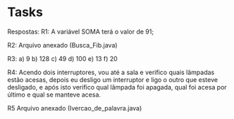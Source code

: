 # Tasks
Respostas:
R1: A variável SOMA terá o valor de 91;

R2: Arquivo anexado (Busca_Fib.java)

R3: a) 9
    b) 128
    c) 49
    d) 100
    e) 13
    f) 20
    
R4: Acendo dois interruptores, vou até a sala e verifico quais lãmpadas estão acesas, depois eu desligo um interruptor e ligo o outro que esteve desligado, e após isto verifico qual lâmpada foi apagada, qual foi acesa por último e qual se manteve acesa.

R5 Arquivo anexado (Ivercao_de_palavra.java)
